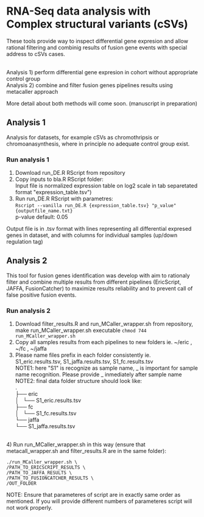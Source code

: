 # RNA-Seq data analysis with Complex structural variants (cSVs)
These tools provide way to inspect differential gene expresion and allow rational filtering and combinig results of fusion gene events with special address to cSVs cases. 

  <br /> Analysis 1) perform differential gene expresion in cohort without appropriate control group
  <br /> Analysis 2) combine and filter fusion genes pipelines results using metacaller approach

More detail about both methods will come soon. (manuscript in preparation)
  
## Analysis 1
Analysis for datasets, for example cSVs as chromothripsis or chromoanasynthesis, where in principle no adequate control group exist.

### Run analysis 1
  1) Download run_DE.R RScript from repository
  2) Copy inputs to bla.R RScript folder:
     <br /> Input file is normalized expression table on log2 scale in tab separetated format          "expression_table.tsv")
  3) Run run_DE.R RScript with parametres:
     <br /> `Rscript --vanilla run_DE.R {expression_table.tsv} "p_value" {outputfile_name.txt}`
     <br />  p-value default: 0.05         

Output file is in .tsv format with lines representing all differential expresed genes in dataset, and with columns for individual samples (up/down regulation tag)
 
## Analysis 2
This tool for fusion genes identification was develop with aim to rationaly filter and combine multiple results from different pipelines (EricScript, JAFFA, FusionCatcher) to maximize results reliability and to prevent call of false positive fusion events.

### Run analysis 2
   1) Download filter_results.R and run_MCaller_wrapper.sh from repository, make run_MCaller_wrapper.sh executable `chmod 744 run_MCaller_wrapper.sh`
   2) Copy all samples results from each pipelines to new folders ie. ~/eric , ~/fc , ~/jaffa
   3) Please name files prefix in each folder consistently ie. S1_eric.results.tsv, S1_jaffa.results.tsv,     S1_fc.results.tsv
   <br /> NOTE1: here "S1" is recognize as sample name, _ is important for sample name recognition. Please provide _ inmediately after sample name
   <br /> NOTE2: final data folder structure should look like:
<br />.
<br />├── eric
<br />│   └── S1_eric.results.tsv
<br />├── fc
<br />│   └── S1_fc.results.tsv
<br />└── jaffa
<br />    └── S1_jaffa.results.tsv
<br />
   4) Run run_MCaller_wrapper.sh in this way (ensure that metacall_wrapper.sh and filter_results.R are in the same folder):

   ```
   ./run_MCaller_wrapper.sh \
   /PATH_TO_ERICSCRIPT_RESULTS \
   /PATH_TO_JAFFA_RESULTS \
   /PATH_TO_FUSIONCATCHER_RESULTS \
   /OUT_FOLDER
   ```
      
   NOTE: Ensure that parameteres of script are in exactly same order as mentioned. If you will provide different numbers of parameteres script will not work properly.   


